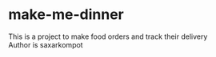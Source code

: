 # make-me-dinner
This is a project to make food orders and track their delivery
<br/>Author is saxarkompot
